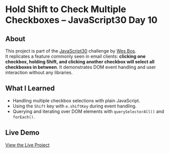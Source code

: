 # Hold Shift to Check Multiple Checkboxes – JavaScript30 Day 10

## About
This project is part of the [JavaScript30](https://javascript30.com) challenge by [Wes Bos](https://github.com/wesbos).  
It replicates a feature commonly seen in email clients: **clicking one checkbox, holding Shift, and clicking another checkbox will select all checkboxes in between**. It demonstrates DOM event handling and user interaction without any libraries.

## What I Learned
- Handling multiple checkbox selections with plain JavaScript.
- Using the `Shift` key with `e.shiftKey` during event handling.
- Querying and iterating over DOM elements with `querySelectorAll()` and `forEach()`.

## Live Demo
[View the Live Project](https://m-anees-c.github.io/javascript30/day10-hold-shift-checkboxes/)